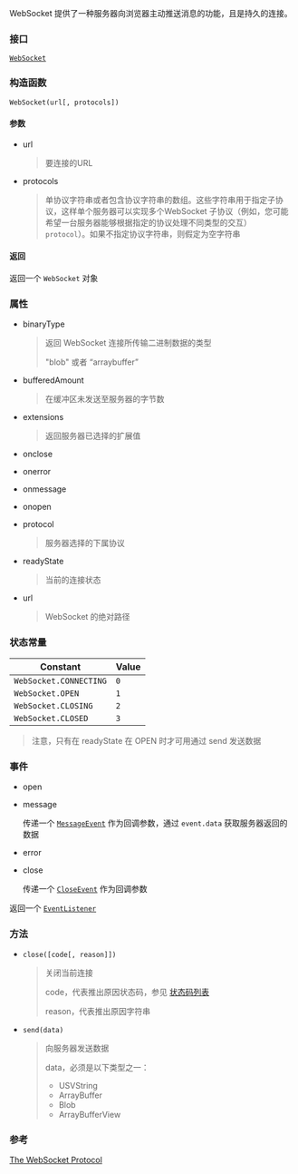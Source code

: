 WebSocket 提供了一种服务器向浏览器主动推送消息的功能，且是持久的连接。



### 接口

[`WebSocket`](https://developer.mozilla.org/en-US/docs/Web/API/WebSocket)



### 构造函数

`WebSocket(url[, protocols])`

#### 参数

- url

  > 要连接的URL

- protocols

  > 单协议字符串或者包含协议字符串的数组。这些字符串用于指定子协议，这样单个服务器可以实现多个WebSocket 子协议（例如，您可能希望一台服务器能够根据指定的协议处理不同类型的交互）`protocol`）。如果不指定协议字符串，则假定为空字符串

#### 返回

返回一个 `WebSocket` 对象



### 属性

- binaryType

  > 返回 WebSocket 连接所传输二进制数据的类型
  >
  > "blob" 或者 “arraybuffer”

- bufferedAmount

  > 在缓冲区未发送至服务器的字节数

- extensions

  > 返回服务器已选择的扩展值

- onclose

- onerror

- onmessage

- onopen

- protocol

  > 服务器选择的下属协议

- readyState

  > 当前的连接状态

- url

  > WebSocket 的绝对路径




### 状态常量

| **Constant**           | **Value** |
| ---------------------- | --------- |
| `WebSocket.CONNECTING` | `0`       |
| `WebSocket.OPEN`       | `1`       |
| `WebSocket.CLOSING`    | `2`       |
| `WebSocket.CLOSED`     | `3`       |

> 注意，只有在 readyState 在 OPEN 时才可用通过 send 发送数据



### 事件

- open

- message

  传递一个 [`MessageEvent`](https://developer.mozilla.org/en-US/docs/Web/API/MessageEvent) 作为回调参数，通过 `event.data` 获取服务器返回的数据

- error

- close

  传递一个 [`CloseEvent`](https://developer.mozilla.org/en-US/docs/Web/API/CloseEvent) 作为回调参数

返回一个 [`EventListener`](https://developer.mozilla.org/zh-CN/docs/Web/API/EventListener)



### 方法

- `close([code[, reason]])`

  > 关闭当前连接
  >
  > code，代表推出原因状态码，参见 [状态码列表](https://developer.mozilla.org/en-US/docs/Web/API/CloseEvent#Status_codes)
  >
  > reason，代表推出原因字符串

- `send(data)`

  > 向服务器发送数据
  >
  > data，必须是以下类型之一：
  >
  > - USVString
  > - ArrayBuffer
  > - Blob
  > - ArrayBufferView



### 参考

[The WebSocket Protocol](<https://tools.ietf.org/html/rfc6455>)